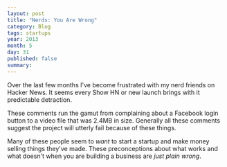 ```yaml
---
layout: post
title: "Nerds: You Are Wrong"
category: Blog
tags: startups
year: 2013
month: 5
day: 31
published: false
summary: 
---
```


Over the last few months I've become frustrated with my nerd friends on Hacker News. It seems every Show HN or new launch brings with it predictable detraction.

These comments run the gamut from complaining about a Facebook login button to a video file that was 2.4MB in size. Generally all these comments suggest the project will utterly fail because of these things.

Many of these people seem to *want* to start a startup and make money selling things they've made. These preconceptions about what works and what doesn't when you are building a business are *just plain wrong*.



